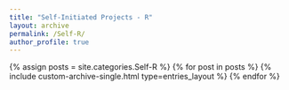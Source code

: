 ```yaml
---
title: "Self-Initiated Projects - R"
layout: archive
permalink: /Self-R/
author_profile: true
---
```



{% assign posts = site.categories.Self-R %}
{% for post in posts %}
  {% include custom-archive-single.html type=entries_layout %}
{% endfor %}